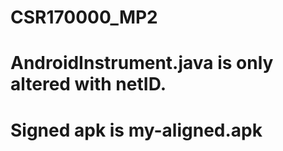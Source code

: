 # CSR170000_MP2

# AndroidInstrument.java is only altered with netID.
# Signed apk is my-aligned.apk

